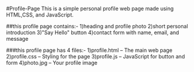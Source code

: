 #Profile-Page
This is a simple personal profile web page made using HTML,CSS, and JavaScript.

##this profile page contains:-
1)heading and profile photo
2)short personal introduction
3)"Say Hello" button
4)contact form with name, email, and message

###this profile page has 4 files:-
1)profile.html – The main web page
2)profile.css – Styling for the page
3)profile.js – JavaScript for button and form
4)photo.jpg – Your profile image 

